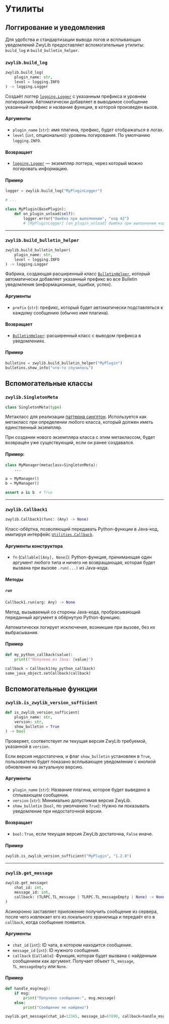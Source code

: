 # Утилиты

## Логгирование и уведомления

Для удобства и стандартизации вывода логов и всплывающих уведомлений ZwyLib предоставляет вспомогательные утилиты: `build_log` и `build_bulletin_helper`.

### `zwylib.build_log`

```python
zwylib.build_log(
    plugin_name: str,
    level = logging.INFO
) -> logging.Logger
```

Создаёт логгер [`logging.Logger`](https://docs.python.org/3/library/logging.html) с указанным префикса и уровнем логирования. Автоматически добавляет в выводимое сообщение указанный префикс и название функции, в которой произведен вызов.

#### Аргументы

* `plugin_name` (`str`): имя плагина, префикс, будет отображаться в логах.
* `level` (`int`, опционально): уровень логирования. По умолчанию `logging.INFO`.

#### Возвращает

* [`logging.Logger`](https://docs.python.org/3/library/logging.html) — экземпляр логгера, через который можно логировать информацию.

#### Пример

```python
logger = zwylib.build_log("MyPluginLogger")

# ...

class MyPlugin(BasePlugin):
	def on_plugin_unload(self):
		logger.error("Ошибка при выполнении", "код 42")
		# [MyPluginLogger] [on_plugin_unload] Ошибка при выполнении код 42
```

---

### `zwylib.build_bulletin_helper`

```python
zwylib.build_bulletin_helper(
    plugin_name: str,
    level = logging.INFO
) -> logging.Logger
```

Фабрика, создающая расширенный класс [`BulletinHelper`](https://plugins.exteragram.app/docs/client-utils#displaying-bulletins-bottom-notifications), который автоматически добавляет указанный префикс во все Bulletin уведомления (информационные, ошибки, успех).

#### Аргументы

* `prefix` (`str`): префикс, который будет автоматически подставляться к каждому сообщению (обычно имя плагина).

#### Возвращает

* [`BulletinHelper`](https://plugins.exteragram.app/docs/client-utils#displaying-bulletins-bottom-notifications): расширенный класс с выводом префикса в уведомлениях.

#### Пример

```python
bulletins = zwylib.build_bulletin_helper("MyPlugin")
bulletins.show_info("что-то случилось")
```

## Вспомогательные классы

### `zwylib.SingletonMeta`

```python
class SingletonMeta(type)
```

Метакласс для реализации [паттерна синглтон](https://refactoring.guru/design-patterns/singleton/python/example). Используется как метакласс при определении любого класса, который должен иметь единственный экземпляр.

При создании нового экземпляра класса с этим метаклассом, будет возвращён уже существующий, если он ранее создавался.

#### Пример:

```python
class MyManager(metaclass=SingletonMeta):
    ...

a = MyManager()
b = MyManager()

assert a is b  # True
```

---

### `zwylib.Callback1`

```python
zwylib.Callback1(func: (Any) -> None)
```

Класс-обёртка, позволяющий передавать Python-функции в Java-код, имитируя интерфейс [`Utilities.Callback`](https://github.com/DrKLO/Telegram/blob/master/TMessagesProj/src/main/java/org/telegram/messenger/Utilities.java#L519).

#### Аргументы конструктора

* `fn` (`Callable[[Any], None]`): Python-функция, принимающая один аргумент любого типа и ничего не возвращающая, которая будет вызвана при вызове `.run(...)` из Java-кода.

#### Методы

##### `run`

```python
Callback1.run(arg: Any) -> None
```

Метод, вызываемый со стороны Java-кода, пробрасывающий переданный аргумент в обёрнутую Python-функцию.

Автоматически логирует исключения, возникшие при вызове, без их выбрасывания.

#### Пример

```python
def my_python_callback(value):
    print(f"Получено из Java: {value}")

callback = Callback1(my_python_callback)
some_java_object.setCallback(callback)
```

## Вспомогательные функции

### `zwylib.is_zwylib_version_sufficient`

```python
def is_zwylib_version_sufficient(
    plugin_name: str,
    version: str,
    show_bulletin = True
) -> bool
```

Проверяет, соответствует ли текущая версия ZwyLib требуемой, указанной в `version`.

Если версия недостаточна, и флаг `show_bulletin` установлен в `True`, пользователю будет показано всплывающее уведомление с кнопкой обновления на актуальную версию.

#### Аргументы

* `plugin_name` (`str`): Название плагина, которое будет выведено в сплывающем сообщении.
* `version` (`str`): Минимально допустимая версия ZwyLib.
* `show_bulletin` (`bool`, по умолчанию `True`): Нужно ли показывать уведомление при недостаточной версии.

#### Возвращает

* `bool`: `True`, если текущая версия ZwyLib достаточна, `False` иначе.

#### Пример

```python
zwylib.is_zwylib_version_sufficient("MyPlugin", "1.2.0")
```

---

### `zwylib.get_message`

```python
zwylib.get_message(
    chat_id: int,
    message_id: int,
    callback: (TLRPC.TL_message | TLRPC.TL_messageEmpty | None) -> None
)
```

Асинхронно заставляет приложение получить сообщение из сервера, после чего извлекает его из локального хранилища и передаёт его в `callback`, когда сообщение появится.

#### Аргументы

* `chat_id` (`int`): ID чата, в котором находится сообщение.
* `message_id` (`int`): ID нужного сообщения.
* `callback` (`Callable`): Функция, которая будет вызвана с найденным сообщением как аргумент. Получает объект `TL_message`, `TL_messageEmpty` или `None`.

#### Пример

```python
def handle_msg(msg):
    if msg:
        print("Получено сообщение:", msg.message)
    else:
        print("Сообщение не найдено")

zwylib.get_message(chat_id=12345, message_id=67890, callback=handle_msg)
```
